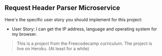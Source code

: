 ## Request Header Parser Microservice

Here's the specific user story you should implement for this project:

- User Story: I can get the IP address, language and operating system for my browser.

> This is a project from the Freecodecamp curriculum.
The project is live on Heroku. (At least for a while)
